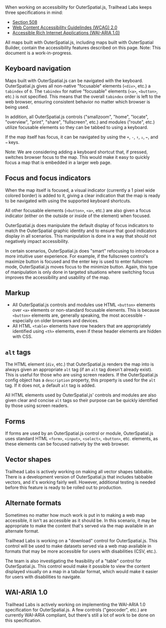 When working on accessibility for OuterSpatial.js, Trailhead Labs keeps three specifications in mind:

- [Section 508](http://www.section508.gov)
- [Web Content Accessibility Guidelindes (WCAG) 2.0](http://www.w3.org/TR/WCAG20/)
- [Accessible Rich Internet Applications (WAI-ARIA 1.0)](http://www.w3.org/TR/wai-aria/)

All maps built with OuterSpatial.js, including maps built with OuterSpatial Builder, contain the accessibility features described on this page. Note: This document is a work-in-progress.

## Keyboard navigation

Maps built with OuterSpatial.js can be navigated with the keyboard. OuterSpatial.js gives all non-native "focusable" elements (`<div>`, etc.) a `tabindex` of `0`. The `tabindex` for native "focusable" elements (`<a>`, `<button>`, etc.) is not specified. This means that the overall `tabindex` order is left to the web browser, ensuring consistent behavior no matter which browser is being used.

In addition, all OuterSpatial.js controls ("smallzoom", "home", "locate", "overview", "print", "share", "fullscreen", etc.) and modules ("route", etc.) utilize focusable elements so they can be tabbed to using a keyboard.

If the map itself has focus, it can be navigated by using the `+`, `-`, `↑`, `↓`, `←`, and `→` keys.

Note: We are considering adding a keyboard shortcut that, if pressed, switches browser focus to the map. This would make it easy to quickly focus a map that is embedded in a larger web page.

## Focus and focus indicators

When the map itself is focused, a visual indicator (currently a 1 pixel wide colored border) is added to it, giving a clear indication that the map is ready to be navigated with using the supported keyboard shortcuts.

All other focusable elements (`<button>`, `<a>`, etc.) are also given a focus indicator (either on the outside or inside of the element) when focused.

OuterSpatial.js does manipulate the default display of focus indicators to match the OuterSpatial graphic identity and to ensure that good indicators display in all scenarios. This manipulation is done in a way that should not negatively impact accessibility.

In certain scenarios, OuterSpatial.js does "smart" refocusing to introduce a more intuitive user experience. For example, if the fullscreen control's maximize button is focused and the enter key is used to enter fullscreen mode, OuterSpatial.js moves focus to the minimize button. Again, this type of manipulation is only done in targeted situations where switching focus improves the accessibility and usability of the map.

## Markup

- All OuterSpatial.js controls and modules use HTML `<button>` elements over `<a>` elements or non-standard focusable elements. This is because `<button>` elements are, generally speaking, the most accessible - especially on older browsers and devices.
- All HTML `<table>` elements have row headers that are appropriately identified using `<th>` elements, even if these header elements are hidden with CSS.

## `alt` tags

The HTML element (`div`, etc.) that OuterSpatial.js renders the map into is always given an appropriate `alt` tag (if an `alt` tag doesn't already exist). This is useful for those who are using screen readers. If the OuterSpatial.js config object has a `description` property, this property is used for the `alt` tag. If it does not, a default `alt` tag is added.

All HTML elements used by OuterSpatial.js' controls and modules are also given clear and concise `alt` tags so their purpose can be quickly identified by those using screen readers.

## Forms

If forms are used by an OuterSpatial.js control or module, OuterSpatial.js uses standard HTML `<form>`, `<input>`, `<select>`, `<button>`, etc. elements, as these elements can be focused natively by the web browser.

## Vector shapes

Trailhead Labs is actively working on making all vector shapes tabbable. There is a development version of OuterSpatial.js that includes tabbable vectors, and it's working fairly well. However, additional testing is needed before this feature is ready to be rolled out to production.

## Alternate formats

Sometimes no matter how much work is put in to making a web map accessible, it isn't as accessible as it should be. In this scenario, it may be appropriate to make the content that's served via the map available in an alternate format.

Trailhead Labs is working on a "download" control for OuterSpatial.js. This control will be used to make datasets served via a web map available in formats that may be more accessible for users with disabilities (CSV, etc.).

The team is also investigating the feasibility of a "table" control for OuterSpatial.js. This control would make it possible to view the content displayed visually on a map in a tabular format, which would make it easier for users with disabilities to navigate.

## WAI-ARIA 1.0

Trailhead Labs is actively working on implementing the WAI-ARIA 1.0 specification for OuterSpatial.js. A few controls ("geocoder", etc.) are currently WAI-ARIA compliant, but there's still a lot of work to be done on this specification.
